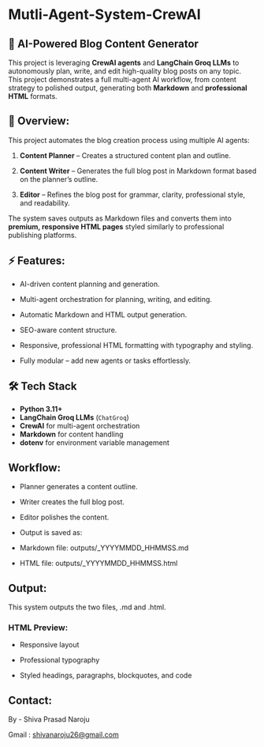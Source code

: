 # Mutli-Agent-System-CrewAI

## 📝 AI-Powered Blog Content Generator

This project is leveraging **CrewAI agents** and **LangChain Groq LLMs** to autonomously plan, write, and edit high-quality blog posts on any topic. This project demonstrates a full multi-agent AI workflow, from content strategy to polished output, generating both **Markdown** and **professional HTML** formats.

## 🌟 Overview:

This project automates the blog creation process using multiple AI agents:

1. **Content Planner** – Creates a structured content plan and outline.  

2. **Content Writer** – Generates the full blog post in Markdown format based on the planner’s outline.  

3. **Editor** – Refines the blog post for grammar, clarity, professional style, and readability.  

The system saves outputs as Markdown files and converts them into **premium, responsive HTML pages** styled similarly to professional publishing platforms.

## ⚡ Features:

- AI-driven content planning and generation.

- Multi-agent orchestration for planning, writing, and editing.

- Automatic Markdown and HTML output generation.

- SEO-aware content structure.

- Responsive, professional HTML formatting with typography and styling.

- Fully modular – add new agents or tasks effortlessly.

## 🛠 Tech Stack

- **Python 3.11+**  
- **LangChain Groq LLMs** (`ChatGroq`)  
- **CrewAI** for multi-agent orchestration  
- **Markdown** for content handling  
- **dotenv** for environment variable management  

## Workflow:

- Planner generates a content outline.

- Writer creates the full blog post.

- Editor polishes the content.

- Output is saved as:

- Markdown file: outputs/<topic>_YYYYMMDD_HHMMSS.md

- HTML file: outputs/<topic>_YYYYMMDD_HHMMSS.html

## Output:

This system outputs the two files, .md and .html.

### HTML Preview:

- Responsive layout

- Professional typography

- Styled headings, paragraphs, blockquotes, and code

## Contact:

By - Shiva Prasad Naroju

Gmail : shivanaroju26@gmail.com

